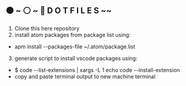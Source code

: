 ## ⚫️ ~ ⚪️ ~  🔵 D O T F I L E S ~~

1. Clone this here repository
2. install atom packages from package list using:
* apm install --packages-file ~/.atom/package.list
3. generate script to install vscode packages using:
* $ code --list-extensions | xargs -L 1 echo code --install-extension
* copy and paste terminal output to new machine terminal




